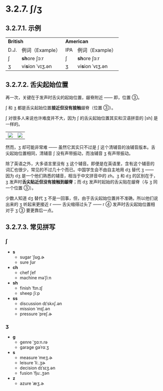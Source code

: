 # 3.2.7. <span class="pho">ʃ/ʒ</span>

## 3.2.7.1. 示例

<table>
<tbody>
<tr>
<td colspan="2"><strong>British</strong></td>
<td colspan="2"><strong>American</strong></td>
</tr>
<tr>
<td>D.J.</td>
<td>例词（Example）</td>
<td>IPA</td>
<td>例词（Example）</td>
</tr>
<tr>
<td><span class="pho">ʃ</span><span class="speak-word-inline" data-audio-uk-male="/audios/uk_phonetics_sound_she_2023feb.mp3"></span></td>
<td><b>sh</b>ore <span class="pho alt">ʃɔːr</span><span class="speak-word-inline" data-audio-uk-female="/audios/shore-uk-female.mp3" data-audio-uk-male="/audios/shore-uk-male.mp3"></span></td>
<td><span class="pho">ʃ</span><span class="speak-word-inline" data-audio-us-male="/audios/us_phonetics_sound_she_2023feb.mp3"></span></td>
<td><b>sh</b>ore <span class="pho alt">ʃɔːr</span><span class="speak-word-inline" data-audio-us-female="/audios/shore-us-female.mp3" data-audio-us-male="/audios/shore-us-male.mp3"></span></td>
</tr>
<tr>
<td><span class="pho">ʒ</span><span class="speak-word-inline" data-audio-uk-male="/audios/uk_phonetics_sound_vision_2023feb.mp3"></span></td>
<td>vi<b>s</b>ion <span class="pho alt">ˈvɪʒ.ən</span><span class="speak-word-inline" data-audio-uk-female="/audios/vision-uk-female.mp3" data-audio-uk-male="/audios/vision-uk-male.mp3"></span></td>
<td><span class="pho">ʒ</span><span class="speak-word-inline" data-audio-us-male="/audios/us_phonetics_sound_vision_2023feb.mp3"></span></td>
<td>vi<b>s</b>ion <span class="pho alt">ˈvɪʒ.ən</span><span class="speak-word-inline" data-audio-us-female="/audios/vision-us-female.mp3" data-audio-us-male="/audios/vision-us-male.mp3"></span></td>
</tr>
</tbody>
</table>

## 3.2.7.2. 舌尖起始位置

再一次，关键在于发声时舌尖的起始位置，龈脊附近 —— 即，位置 ③。

<span class="pho">ʃ</span> 和 <span class="pho">ʒ</span> 都是舌尖起始位置**接近但没有接触**龈脊（位置 ③）。

<span class="pho">ʃ</span> 对很多人来说也许难度并不大，因为 <span class="pho">ʃ</span> 的舌尖起始位置其实和汉语拼音的 <span class="pho">[sh]</span> 是一样的。

<table>
<tbody>
<tr>
<td><img src="/images/articulator-tongue-tip-positions.svg"></img></td>
<td><img src="/images/articulator-tongue-tip-sh.svg"></img></td>
</tr>
</tbody>
</table>

然而，<span class="pho">ʒ</span> 却可能非常难 —— 虽然它其实只不过是 <span class="pho">ʃ</span> 这个清辅音的浊辅音版本。舌尖起始位置相同，清辅音 <span class="pho">ʃ</span> 没有声带振动，而浊辅音 <span class="pho">ʒ</span> 有声带振动。

除了英语之外，大多语言里没有 <span class="pho">ʒ</span> 这个辅音。即便是在英语里，含有这个辅音的词汇也很少，常见的不过几十个而已。中国学生会不由自主地用 <span class="pho">dʒ</span> 替代 <span class="pho">ʒ</span> —— 因为 <span class="pho">dʒ</span> 是一个他们熟悉的辅音，相当于中文拼音中的 <span class="pho">zh</span>。<span class="pho">ʒ</span> 和 <span class="pho">dʒ</span> 的区别在于，<span class="pho">ʒ</span> 发声时**舌尖贴近但没有接触到龈脊**；而 <span class="pho">dʒ</span> 发声时起始的舌尖贴在龈脊（与 <span class="pho">ʒ</span> 同一个位置 ③）。

少数人知道  <span class="pho">dʒ</span> 替代 <span class="pho">ʒ</span> 不是一回事，但，由于舌尖起始位置并不准确，所以他们说出来的 <span class="pho">ʒ</span> 听起来更接近 <span class="pho">r</span> —— 舌尖缩得过头了 —— <span class="pho">r</span> ④ 发声时舌尖起始位置相对于 <span class="pho">ʒ</span> ③ 要更靠后一点。

## 3.2.7.3. 常见拼写

### <span class="pho">ʃ</span>

* **s**
  * sugar <span class="pho alt">ˈʃʊɡ.ɚ</span> <span class="speak-word-inline" data-audio-us-male="/audios/sugar-us-male.mp3" data-audio-us-female="/audios/sugar-us-female.mp3"></span>
  * sure <span class="pho alt">ʃʊr</span> <span class="speak-word-inline" data-audio-us-male="/audios/sure-us-male.mp3" data-audio-us-female="/audios/sure-us-female.mp3"></span>
* **ch**
  * chef <span class="pho alt">ʃef</span> <span class="speak-word-inline" data-audio-us-male="/audios/chef-us-male.mp3" data-audio-us-female="/audios/chef-us-female.mp3"></span>
  * machine <span class="pho alt">məˈʃiːn</span> <span class="speak-word-inline" data-audio-us-male="/audios/machine-us-male.mp3" data-audio-us-female="/audios/machine-us-female.mp3"></span>
* **sh**
  * finish <span class="pho alt">ˈfɪn.ɪʃ</span> <span class="speak-word-inline" data-audio-us-male="/audios/finish-us-male.mp3" data-audio-us-female="/audios/finish-us-female.mp3"></span>
  * sheep <span class="pho alt">ʃiːp</span> <span class="speak-word-inline" data-audio-us-male="/audios/sheep-us-male.mp3" data-audio-us-female="/audios/sheep-us-female.mp3"></span>
* **ss**
  * discussion <span class="pho alt">dɪˈskʌʃ.ən</span> <span class="speak-word-inline" data-audio-us-male="/audios/discussion-us-male.mp3" data-audio-us-female="/audios/discussion-us-female.mp3"></span>
  * mission <span class="pho alt">ˈmɪʃ.ən</span> <span class="speak-word-inline" data-audio-us-male="/audios/mission-us-male.mp3" data-audio-us-female="/audios/mission-us-female.mp3"></span>
  * pressure <span class="pho alt">ˈpreʃ.ɚ</span> <span class="speak-word-inline" data-audio-us-male="/audios/pressure-us-male.mp3" data-audio-us-female="/audios/pressure-us-female.mp3"></span>

### <span class="pho">ʒ</span>

* **g**
  * genre <span class="pho alt">ˈʒɑːn.rə</span> <span class="speak-word-inline" data-audio-us-male="/audios/genre-us-male.mp3" data-audio-us-female="/audios/genre-us-female.mp3"></span>
  * garage <span class="pho alt">ɡəˈrɑːʒ</span> <span class="speak-word-inline" data-audio-us-male="/audios/garage-us-male.mp3" data-audio-us-female="/audios/garage-us-female.mp3"></span>
* **s**
  * measure <span class="pho alt">ˈmeʒ.ɚ</span> <span class="speak-word-inline" data-audio-us-male="/audios/measure-us-male.mp3" data-audio-us-female="/audios/measure-us-female.mp3"></span>
  * leisure <span class="pho alt">ˈliː.ʒɚ</span> <span class="speak-word-inline" data-audio-us-male="/audios/leisure-us-male.mp3" data-audio-us-female="/audios/leisure-us-female.mp3"></span>
  * decision <span class="pho alt">dɪˈsɪʒ.ən</span> <span class="speak-word-inline" data-audio-us-male="/audios/decision-us-male.mp3" data-audio-us-female="/audios/decision-us-female.mp3"></span>
  * fusion <span class="pho alt">ˈfjuː.ʒən</span> <span class="speak-word-inline" data-audio-us-male="/audios/fusion-us-male.mp3" data-audio-us-female="/audios/fusion-us-female.mp3"></span>
* **z**
  * azure <span class="pho alt">ˈæʒ.ɚ</span> <span class="speak-word-inline" data-audio-us-male="/audios/azure-us-male.mp3" data-audio-us-female="/audios/azure-us-female.mp3"></span>
